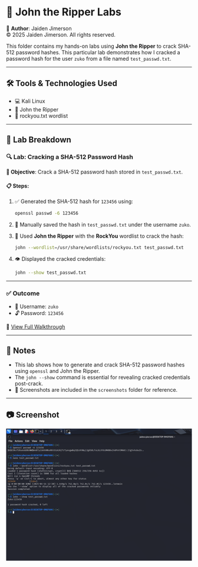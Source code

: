 # 🧠 John the Ripper Labs  
📜 **Author**: Jaiden Jimerson  
©️ 2025 Jaiden Jimerson. All rights reserved.

This folder contains my hands-on labs using **John the Ripper** to crack SHA-512 password hashes. This particular lab demonstrates how I cracked a password hash for the user `zuko` from a file named `test_passwd.txt`.

---

## 🛠️ Tools & Technologies Used  
- 💻 Kali Linux  
- 🔐 John the Ripper  
- 📂 rockyou.txt wordlist  

---

## 🧪 Lab Breakdown

### 🔍 **Lab: Cracking a SHA-512 Password Hash**  
**🎯 Objective**: Crack a SHA-512 password hash stored in `test_passwd.txt`.

#### 📋 Steps:

1. ✅ Generated the SHA-512 hash for `123456` using:

   ```bash
   openssl passwd -6 123456
   ```

2. 📝 Manually saved the hash in `test_passwd.txt` under the username `zuko`.

3. 🧠 Used **John the Ripper** with the **RockYou** wordlist to crack the hash:

   ```bash
   john --wordlist=/usr/share/wordlists/rockyou.txt test_passwd.txt
   ```

4. 👁️ Displayed the cracked credentials:

   ```bash
   john --show test_passwd.txt
   ```

---

### ✅ **Outcome**  
- 👤 Username: `zuko`  
- 🔓 Password: `123456`  

📄 [View Full Walkthrough](./Lab1_walkthrough.md)

---

## 📝 Notes  
- This lab shows how to generate and crack SHA-512 password hashes using `openssl` and John the Ripper.  
- The `john --show` command is essential for revealing cracked credentials post-crack.  
- 📸 Screenshots are included in the `screenshots` folder for reference.

---

## 📷 Screenshot  
![Cracked zuko's SHA-512 hash](./JohnTheRipper-Labs/Lab1/John-zuko-crack.png)

